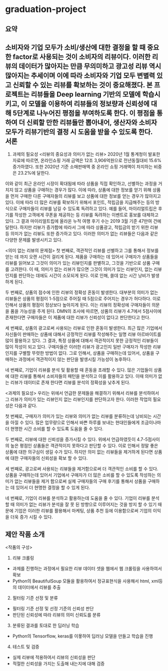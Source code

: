 # graduation-project

요약
----------
소비자와 기업 모두가 소비/생산에 대한 결정을 할 때 중요한 factor로 사용되는 것이 소비자의 리뷰이다. 이러한 리뷰의 데이터가 많아지는 만큼 무의미하고 광고성 리뷰 역시 많아지는 추세이며 이에 따라 소비자와 기업 모두 변별력 있고 신뢰할 수 있는 리뷰를 확보하는 것이 중요해졌다. 
본 프로젝트는 리뷰들을 Deep learning 기반의 모델에 학습시키고, 이 모델을 이용하여 리뷰들의 정보량과 신뢰성에 대해 5단계로 나누어진 평점을 부여하도록 한다. 이 평점을 통하여 더 신뢰할 만한 리뷰들만 뽑아내어, 생산자와 소비자 모두가 리뷰기반의 결정 시 도움을 받을 수 있도록 한다.        
서론 
-----------
1. 과제의 필요성
<리뷰의 중요성과 의미가 없는 리뷰>
 2020년 1월 통계청이 발표한 자료에 따르면, 온라인쇼핑 거래 금액은 12조 3,906억원으로 전년동월대비 15.6%증가하였다. 또한 2020년 기준 소매판매액 중 온라인 쇼핑 거래액이 차지하는 비중은 23.2%에 달한다.
 
이와 같이 최근 온라인 시장이 확대됨에 따라 상품을 직접 확인하고, 선별하는 과정을 거치지 않고 상품을 구매하는 경우가 많다. 이에 따라, 상품에 대한 정보를 얻기 위해 상품을 먼저 구매한 다른 구매자들의 리뷰를 보고 상품에 대한 정보를 얻는 경우가 많아지고 있다. 이에 따라 더 많은 리뷰를 확보하기 위해서 포인트, 적립금을 지급해주는 등의 방식으로 구매자들이 리뷰를 남길 수 있도록 독려하고 있다.  예를 들어, 마이리얼트립은 후기를 작성한 고객에게 쿠폰을 제공하는 등 리뷰를 독려하는 이벤트로 홍보를 대체하고 있다. 그 결과 마이리얼트립에 올라온 누적 여행 후기 수는 2019 3월 기준 47만여 건에 달한다. 하지만 리뷰가 증가함에 따라서 그에 따라 상품광고, 적립금의 받기 위한 리뷰 등 의미가 없는 리뷰도 또한  증가하고 있다. 이러한 의미가 없는 리뷰들은 다음과 같은 다양한 문제를 발생시키고 있다. 

<의미 없는 리뷰의 문제점>
첫 번째로, 객관적인 리뷰를 선별하고 그를 통해서 정보를 얻는 데 까지 오랜 시간이 걸리게 된다. 제품을 구매하는 데 있어서 구매자가 상품들을 리뷰를 읽어보고 그것이 의미가 있는 리뷰인지를 판별하고, 그것을 기반으로 상품 구매를 고려한다. 이 때, 의미가 없는 리뷰가 많으면 그것이 의미가 있는 리뷰인지, 없는 리뷰인지를 판단하는 데에도 시간이 소모되게 된다. 이로 인해, 쓸데 없는 시간 낭비가 발생하게 된다. 

두 번째로, 상품의 점수에 인한 리뷰의 정확성 혼동이 발생한다. 대부분의 의미가 없는 리뷰들은 상품의 평점이 1-5점으로 주어질 때 5점으로 주어지는 경우가 허다하다. 이로 인해서 상품의 평점이 정상보다 높아지게 된다. 이는 리뷰의 정확성에 구매자들이 의문을 품을 가능성을 주게 된다. DMN의 조사에 따르면, 상품의 리뷰가 4.7에서 5점사이에 존재한다면 구매자들은 이 제품에 대한 리뷰가 신뢰성이 없다고 판단한다고 한다.  

 세 번째로, 상품의 광고로써 사용되는 리뷰로 인한 혼동이 발생한다. 최근 많은 기업에서 자신들이 판매하는 상품에 대해서 긍정적인 리뷰를 작성해주는 일명 리뷰 아르바이트를 많이 활용하고 있다. 그 결과, 특정 상품에 대해서 객관적이지 못한 긍정적인 리뷰들이 많이 작성이 되고 있다. 구매자들은 이러한 리뷰가 광고인지 일반 구매자가 작성한 리뷰인지를 구별할 뚜렷한 방법이 없다. 그로 인해서, 상품을 구매하는데 있어서, 상품을 구매하는 과정에서 객관적이지 않는 판단을 발생시킬 가능성이 농후하다.

 네 번째로, 기업이 리뷰를 분석 및 활용할 때  혼동을 초래할 수 있다. 많은 기업들이 상품에 대한 리뷰를 통해서 소비자들의 패턴을 분석하고 이를 활용하고 있다. 이때 의미가 없는 리뷰가 데이터로 존재 한다면 리뷰를 분석의 정확성을 낮추게 된다. 

<과제의 필요성>
 우리는 위에서 언급한 문제들을 해결하기 위해서 리뷰를 분석하여서 그 리뷰가 의미가 있는 리뷰인지 없는 리뷰인지를 판단하고자 한다. 이러한 작업의 필요성은 다음과 같다. 

 첫 번째로, 구매자가 의미가 있는 리뷰와 의미가 없는 리뷰를 분류하는데 낭비되는 시간을 아낄 수 있다. 많은 업무량으로 인해서 바쁜 하루를 보내는 현대인들에게 조금이나마 더 현명한 시간 소비를 할 수 있도록 도움을 줄 수 있다. 

 두 번째로, 리뷰에 대한 신뢰성을 증가시킬 수 있다. 위에서 언급하였듯이 4.7-5점사이의 높은 평점인 상품들은 객관적이지 못하다고 판단할 수 있다. 이로 인해서 정말 좋은 상품에 대한 의구심이 생길 수가 있다. 하지만 의미 없는 리뷰들을 제거하게 된다면 상품에 대한 구매자들의 신뢰성을 확보 할 수 있다. 

 세 번째로, 광고로써 사용되는 리뷰들을 제거함으로써 더 객관적인 소비를 할 수 있다. 상품을 구매하는데 있어서 기업에서 구매자가 더 많은 소비를 할 수 있도록 작성하는 의미가 없는 리뷰들을 제거 함으로써 실제 구매자들의 구매 후기를 통해서 상품을 구매하는 데 있어서 더 현명한 결정을 할 수 있게 된다.

 네 번째로, 기업이 리뷰를 분석하고 활용하는데 도움을 줄 수 있다. 기업이 리뷰를 분석할 때 의미가 없는 리뷰가 분석을 잘 못 된 방향으로 이루어지는 것을 방지 할 수 있기 때문에 기업은 이러한 리뷰를 활용해서 마케팅, 상품 추천 등에 이용함으로써 기업의 이익을 더욱 증가 시킬 수 있다. 

제안 작품 소개
-------------
<작품의 구성>
1. 리뷰 크롤링
- 과제를 진행하는 과정에서 필요한 리뷰 데이터 셋을 웹에서 웹 크롤링을 사용하여서 확보
- Python의 BeautifulSoup 모듈을 활용하여서 정규표현식을 사용해서 html, xml등의 데이터에서 리뷰를 추출

2. 필터링 기준 선정 및 분류
- 필터링 기준 선정 및 선정 기준의 신뢰성 판단
- 판단된 신뢰성에 따라 리뷰의 의미 신뢰도를 분류

3. 분류된 결과를 토대로 한 딥러닝 학습
- Python의 Tensorflow, keras를 이욯하여 딥러닝 모델을 만들고 학습을 진행 

4. 테스트 및 검증
- 실제 리뷰에 적용하여서 리뷰의 신뢰성을 판단
- 적절한 신뢰성을 가지는 도출해 내는지에 대해 검증









